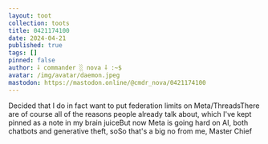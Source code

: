 ```yaml
---
layout: toot
collection: toots
title: 0421174100
date: 2024-04-21
published: true
tags: []
pinned: false
author: ⸸ commander ░ nova ⸸ :~$
avatar: /img/avatar/daemon.jpeg
mastodon: https://mastodon.online/@cmdr_nova/0421174100
---
```


Decided that I do in fact want to put federation limits on Meta/ThreadsThere are of course all of the reasons people already talk about, which I've kept pinned as a note in my brain juiceBut now Meta is going hard on AI, both chatbots and generative theft, soSo that's a big no from me, Master Chief
